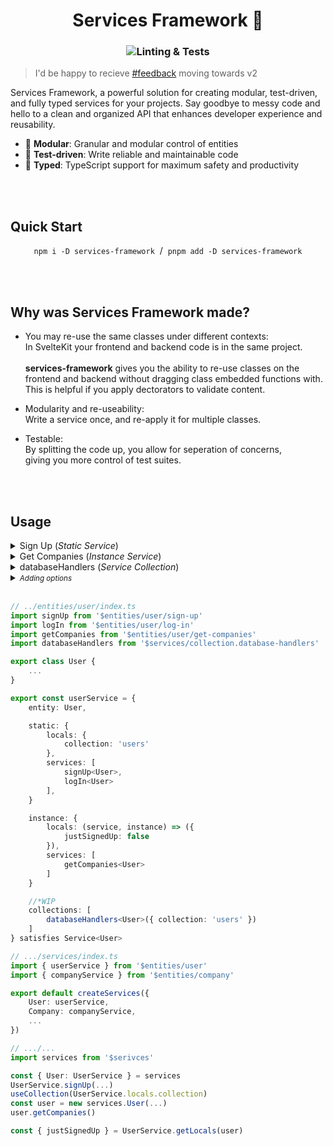 <h1 align="center">Services Framework 🚀</h1>
<h3 align="center">

![Linting & Tests](https://github.com/Refzlund/services-framework/actions/workflows/main.yml/badge.svg)
</h3>



> I'd be happy to recieve [#feedback](https://github.com/Refzlund/services-framework/labels/feedback) moving towards v2

Services Framework, a powerful solution for creating modular, test-driven, and fully typed services for your projects. Say goodbye to messy code and hello to a clean and organized API that enhances developer experience and reusability.

- 🤩 **Modular**: Granular and modular control of entities
- 🧪 **Test-driven**: Write reliable and maintainable code
- 💫 **Typed**: TypeScript support for maximum safety and productivity

<br><br>

## Quick Start

<p align="center">
	<code>npm i -D services-framework</code>
	 / 
	<code>pnpm add -D services-framework</code>
</p>

<br><br>

## Why was Services Framework made?

- You may re-use the same classes under different contexts: <br>
In SvelteKit your frontend and backend code is in the same project. <br><br>
**services-framework** gives you the ability to re-use classes on the frontend and backend without dragging class embedded functions with. <br>
This is helpful if you apply dectorators to validate content.

- Modularity and re-useability: <br>
Write a service once, and re-apply it for multiple classes. <br>

- Testable: <br>
By splitting the code up, you allow for seperation of concerns,<br> 
giving you more control of test suites.

<br><br>

## Usage

<details><summary>Sign Up (<i>Static Service</i>)</summary>

```ts
// ../entities/user/sign-up.ts
import type { ClassConstructor, StaticServiceFunction, ClassOf } from 'services-framework'
import type { User } from '$entities/user'

// Extending T sets the requirements for T.
export default (<T extends ClassOf<User>>(User: ClassConstructor<T>) => ({

	async signUp(details: Partial<T> & Authentication) {
		const user = new User(...)
		const locals = User.getLocals(user)

		locals.justSignedUp = true
		...
	}

})) satisfies StaticServiceFunction
```
</details>

<details><summary>Get Companies (<i>Instance Service</i>)</summary>
	
```ts
// .../entities/users/get-companies.ts
import type { ClassConstructor, InstanceServiceFunction } from 'services-framework'
import type { User } from '$entities/user'

// Extending T sets the requirements for T.
export default (<T extends ClassOf<User>>(User: ClassConstructor<T>, instance: T, locals: Record<any, any>) => ({

	async getCompanies() {
		const companies = instance.companies || []
		if(locals.justSignedUp) {
			...
		}
		...
	}

})) satisfies InstanceServiceFunction
```
</details>

<details><summary>databaseHandlers (<i>Service Collection</i>)</summary>

```ts
// ../services/collection.database-handlers.ts
import ... from ...

interface Options = {
	collection: string
}

export default <T extends ClassOf<any>>(opts: Options) => ({

	static: {
		locals: {
			collection: opts.collection,
			...
		},
		services: {
			get<T>
			saveAll<T>
		}
	}

	instance: {
		services: {
			save<T>
		}
	}

}) satisfies Collection<T>
```
</details>

<details><summary><i><small>Adding options</i></small></summary>

```ts
interface Options {...}

export default function(opts: Options) {

	// Custom logic
	...

	// 👇 Do not run code between this function and the returned Record-object
	// As the keys are fetched like this: `service(null, null)`
	return (<T extends ClassOf<any>>(Service: ClassConstructor<T>, instance: T, locals: Record<any, any>) => ({

		async someFunction() {
			...
		}

	})) satisfies InstanceServiceFunction
}

// --- * Usage * ---
const instanceServices = [
	someFunction(...)<Entity>
]

```

</details>

<br>

```ts
// ../entities/user/index.ts
import signUp from '$entities/user/sign-up'
import logIn from '$entities/user/log-in'
import getCompanies from '$entities/user/get-companies'
import databaseHandlers from '$services/collection.database-handlers'

export class User {
	...
}

export const userService = {
	entity: User,

	static: {
		locals: {
			collection: 'users'
		},
		services: [
			signUp<User>, 
			logIn<User>
		],
	}

	instance: {
		locals: (service, instance) => ({
			justSignedUp: false
		}),
		services: [
			getCompanies<User>
		]
	}

	//*WIP
	collections: [ 
		databaseHandlers<User>({ collection: 'users' })
	] 
} satisfies Service<User>
```

```ts
// .../services/index.ts
import { userService } from '$entities/user'
import { companyService } from '$entities/company'

export default createServices({
	User: userService,
	Company: companyService,
	...
})
```

```ts
// .../...
import services from '$serivces'

const { User: UserService } = services
UserService.signUp(...)
useCollection(UserService.locals.collection)
const user = new services.User(...)
user.getCompanies()

const { justSignedUp } = UserService.getLocals(user)
```


